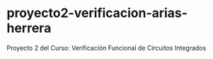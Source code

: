 # proyecto2-verificacion-arias-herrera

Proyecto 2 del Curso: Verificación Funcional de Circuitos Integrados 
